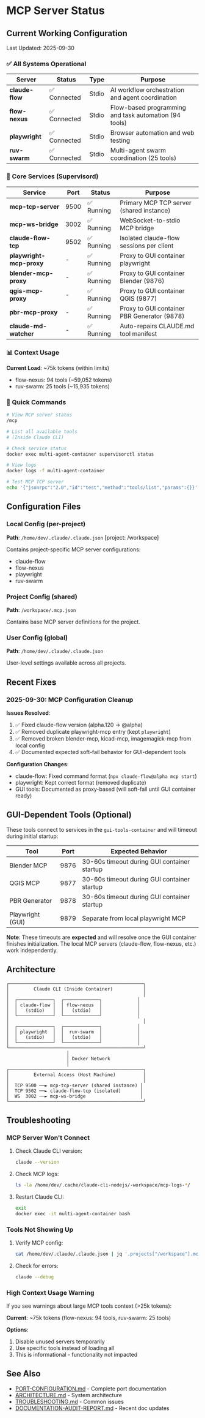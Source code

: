 # MCP Server Status

## Current Working Configuration

Last Updated: 2025-09-30

### ✅ All Systems Operational

| Server | Status | Type | Purpose |
|--------|--------|------|---------|
| **claude-flow** | ✅ Connected | Stdio | AI workflow orchestration and agent coordination |
| **flow-nexus** | ✅ Connected | Stdio | Flow-based programming and task automation (94 tools) |
| **playwright** | ✅ Connected | Stdio | Browser automation and web testing |
| **ruv-swarm** | ✅ Connected | Stdio | Multi-agent swarm coordination (25 tools) |

### 🔧 Core Services (Supervisord)

| Service | Port | Status | Purpose |
|---------|------|--------|---------|
| **mcp-tcp-server** | 9500 | ✅ Running | Primary MCP TCP server (shared instance) |
| **mcp-ws-bridge** | 3002 | ✅ Running | WebSocket-to-stdio MCP bridge |
| **claude-flow-tcp** | 9502 | ✅ Running | Isolated claude-flow sessions per client |
| **playwright-mcp-proxy** | - | ✅ Running | Proxy to GUI container playwright |
| **blender-mcp-proxy** | - | ✅ Running | Proxy to GUI container Blender (9876) |
| **qgis-mcp-proxy** | - | ✅ Running | Proxy to GUI container QGIS (9877) |
| **pbr-mcp-proxy** | - | ✅ Running | Proxy to GUI container PBR Generator (9878) |
| **claude-md-watcher** | - | ✅ Running | Auto-repairs CLAUDE.md tool manifest |

### 📊 Context Usage

**Current Load**: ~75k tokens (within limits)
- flow-nexus: 94 tools (~59,052 tokens)
- ruv-swarm: 25 tools (~15,935 tokens)

### 🎯 Quick Commands

```bash
# View MCP server status
/mcp

# List all available tools
# (Inside Claude CLI)

# Check service status
docker exec multi-agent-container supervisorctl status

# View logs
docker logs -f multi-agent-container

# Test MCP TCP server
echo '{"jsonrpc":"2.0","id":"test","method":"tools/list","params":{}}' | nc localhost 9500
```

## Configuration Files

### Local Config (per-project)
**Path**: `/home/dev/.claude/.claude.json` [project: /workspace]

Contains project-specific MCP server configurations:
- claude-flow
- flow-nexus
- playwright
- ruv-swarm

### Project Config (shared)
**Path**: `/workspace/.mcp.json`

Contains base MCP server definitions for the project.

### User Config (global)
**Path**: `/home/dev/.claude/.claude.json`

User-level settings available across all projects.

## Recent Fixes

### 2025-09-30: MCP Configuration Cleanup

**Issues Resolved**:
1. ✅ Fixed claude-flow version (alpha.120 → @alpha)
2. ✅ Removed duplicate playwright-mcp entry (kept `playwright`)
3. ✅ Removed broken blender-mcp, kicad-mcp, imagemagick-mcp from local config
4. ✅ Documented expected soft-fail behavior for GUI-dependent tools

**Configuration Changes**:
- claude-flow: Fixed command format (`npx claude-flow@alpha mcp start`)
- playwright: Kept correct format (removed duplicate)
- GUI tools: Documented as proxy-based (will soft-fail until GUI container ready)

## GUI-Dependent Tools (Optional)

These tools connect to services in the `gui-tools-container` and will timeout during initial startup:

| Tool | Port | Expected Behavior |
|------|------|-------------------|
| Blender MCP | 9876 | 30-60s timeout during GUI container startup |
| QGIS MCP | 9877 | 30-60s timeout during GUI container startup |
| PBR Generator | 9878 | 30-60s timeout during GUI container startup |
| Playwright (GUI) | 9879 | Separate from local playwright MCP |

**Note**: These timeouts are **expected** and will resolve once the GUI container finishes initialization. The local MCP servers (claude-flow, flow-nexus, etc.) work independently.

## Architecture

```
┌─────────────────────────────────────────────────┐
│         Claude CLI (Inside Container)           │
│                                                 │
│  ┌─────────────┐  ┌─────────────┐             │
│  │ claude-flow │  │ flow-nexus  │             │
│  │   (stdio)   │  │   (stdio)   │             │
│  └─────────────┘  └─────────────┘             │
│                                                 │
│  ┌─────────────┐  ┌─────────────┐             │
│  │ playwright  │  │  ruv-swarm  │             │
│  │   (stdio)   │  │   (stdio)   │             │
│  └─────────────┘  └─────────────┘             │
└─────────────────────────────────────────────────┘
                      │
                      │ Docker Network
                      │
┌─────────────────────────────────────────────────┐
│         External Access (Host Machine)          │
│                                                 │
│  TCP 9500 ──► mcp-tcp-server (shared instance) │
│  TCP 9502 ──► claude-flow-tcp (isolated)       │
│  WS  3002 ──► mcp-ws-bridge                    │
└─────────────────────────────────────────────────┘
```

## Troubleshooting

### MCP Server Won't Connect

1. Check Claude CLI version:
   ```bash
   claude --version
   ```

2. Check MCP logs:
   ```bash
   ls -la /home/dev/.cache/claude-cli-nodejs/-workspace/mcp-logs-*/
   ```

3. Restart Claude CLI:
   ```bash
   exit
   docker exec -it multi-agent-container bash
   ```

### Tools Not Showing Up

1. Verify MCP config:
   ```bash
   cat /home/dev/.claude/.claude.json | jq '.projects["/workspace"].mcpServers | keys'
   ```

2. Check for errors:
   ```bash
   claude --debug
   ```

### High Context Usage Warning

If you see warnings about large MCP tools context (>25k tokens):

**Current**: ~75k tokens (flow-nexus: 94 tools, ruv-swarm: 25 tools)

**Options**:
1. Disable unused servers temporarily
2. Use specific tools instead of loading all
3. This is informational - functionality not impacted

## See Also

- [PORT-CONFIGURATION.md](./PORT-CONFIGURATION.md) - Complete port documentation
- [ARCHITECTURE.md](./ARCHITECTURE.md) - System architecture
- [TROUBLESHOOTING.md](./TROUBLESHOOTING.md) - Common issues
- [DOCUMENTATION-AUDIT-REPORT.md](./DOCUMENTATION-AUDIT-REPORT.md) - Recent doc updates
